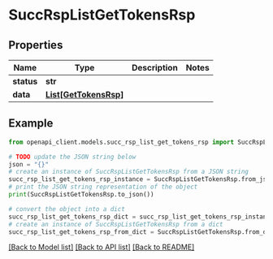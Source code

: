 # SuccRspListGetTokensRsp


## Properties

Name | Type | Description | Notes
------------ | ------------- | ------------- | -------------
**status** | **str** |  | 
**data** | [**List[GetTokensRsp]**](GetTokensRsp.md) |  | 

## Example

```python
from openapi_client.models.succ_rsp_list_get_tokens_rsp import SuccRspListGetTokensRsp

# TODO update the JSON string below
json = "{}"
# create an instance of SuccRspListGetTokensRsp from a JSON string
succ_rsp_list_get_tokens_rsp_instance = SuccRspListGetTokensRsp.from_json(json)
# print the JSON string representation of the object
print(SuccRspListGetTokensRsp.to_json())

# convert the object into a dict
succ_rsp_list_get_tokens_rsp_dict = succ_rsp_list_get_tokens_rsp_instance.to_dict()
# create an instance of SuccRspListGetTokensRsp from a dict
succ_rsp_list_get_tokens_rsp_from_dict = SuccRspListGetTokensRsp.from_dict(succ_rsp_list_get_tokens_rsp_dict)
```
[[Back to Model list]](../README.md#documentation-for-models) [[Back to API list]](../README.md#documentation-for-api-endpoints) [[Back to README]](../README.md)


